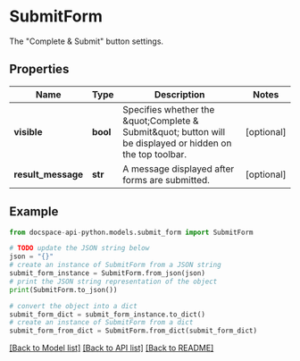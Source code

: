 # SubmitForm
The \"Complete & Submit\" button settings.

## Properties

Name | Type | Description | Notes
------------ | ------------- | ------------- | -------------
**visible** | **bool** | Specifies whether the \&quot;Complete  &amp; Submit\&quot; button will be displayed or hidden on the top toolbar. | [optional] 
**result_message** | **str** | A message displayed after forms are submitted. | [optional] 

## Example

```python
from docspace-api-python.models.submit_form import SubmitForm

# TODO update the JSON string below
json = "{}"
# create an instance of SubmitForm from a JSON string
submit_form_instance = SubmitForm.from_json(json)
# print the JSON string representation of the object
print(SubmitForm.to_json())

# convert the object into a dict
submit_form_dict = submit_form_instance.to_dict()
# create an instance of SubmitForm from a dict
submit_form_from_dict = SubmitForm.from_dict(submit_form_dict)
```
[[Back to Model list]](../README.md#documentation-for-models) [[Back to API list]](../README.md#documentation-for-api-endpoints) [[Back to README]](../README.md)


